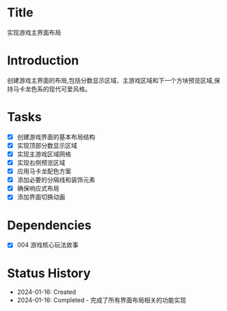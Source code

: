 # Title
实现游戏主界面布局

# Introduction
创建游戏主界面的布局,包括分数显示区域、主游戏区域和下一个方块预览区域,保持马卡龙色系的现代可爱风格。

# Tasks
- [x] 创建游戏界面的基本布局结构
- [x] 实现顶部分数显示区域
- [x] 实现主游戏区域网格
- [x] 实现右侧预览区域
- [x] 应用马卡龙配色方案
- [x] 添加必要的分隔线和装饰元素
- [x] 确保响应式布局
- [x] 添加界面切换动画

# Dependencies
- [x] 004 游戏核心玩法故事

# Status History
- 2024-01-16: Created
- 2024-01-16: Completed - 完成了所有界面布局相关的功能实现
